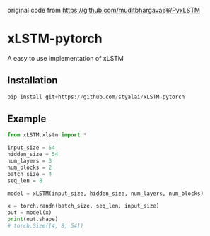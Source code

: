 original code from https://github.com/muditbhargava66/PyxLSTM
# xLSTM-pytorch
A easy to use implementation of xLSTM

## Installation
```python
pip install git+https://github.com/styalai/xLSTM-pytorch
```
## Example

```python
from xLSTM.xlstm import *

input_size = 54
hidden_size = 54
num_layers = 3
num_blocks = 2
batch_size = 4
seq_len = 8

model = xLSTM(input_size, hidden_size, num_layers, num_blocks)

x = torch.randn(batch_size, seq_len, input_size)
out = model(x)
print(out.shape)
# torch.Size([4, 8, 54])
```
